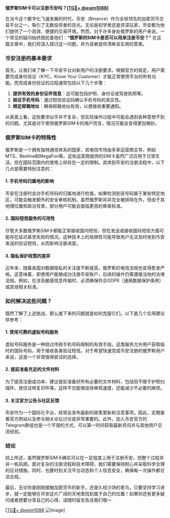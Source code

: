 **俄罗斯SIM卡可以注册币安吗？[[TG💪+ @esim1088](https://t.me/s/esim1088)]**

在当今这个数字化飞速发展的时代，币安（Binance）作为全球领先的加密货币交易平台之一，吸引了无数投资者的目光。无论是初学者还是资深玩家，币安都为他们提供了一个高效、便捷的交易环境。然而，对于许多身处俄罗斯的用户来说，一个常见的疑问始终困扰着他们：**“俄罗斯的SIM卡是否可以用来注册币安？”** 在这篇文章中，我们将深入探讨这一问题，并为读者提供清晰且实用的答案。

### 币安注册的基本要求

首先，让我们来了解一下币安平台对新用户的注册要求。根据官方的规定，用户需要完成身份验证（KYC，Know Your Customer）才能正常使用平台的所有功能。而完成身份验证的过程通常包括以下几个步骤：

1. **提供有效的身份证件信息**：这可能包括护照、身份证或驾驶执照等。
2. **验证手机号码**：通过短信验证码确认手机号码的真实性。
3. **绑定邮箱地址**：确保邮箱地址有效，以便接收重要通知。

从表面上看，这些要求似乎并不复杂，但实际操作过程中可能会遇到各种意想不到的问题。尤其是对于使用俄罗斯SIM卡的用户而言，情况可能会变得更加微妙。

### 俄罗斯SIM卡的特殊性

俄罗斯是一个拥有独特通信体系的国家，其电信市场由多家运营商主导，例如MTS、Beeline和MegaFon等。这些运营商提供的SIM卡虽然广泛应用于日常生活，但在国际范围内的使用上却存在一定的限制。具体到币安的注册流程中，以下几点是需要特别注意的：

#### 1. 手机号码归属地的影响

币安在注册时会对手机号码的归属地进行检查。如果检测到该号码属于某些特定地区，可能会触发额外的安全审核机制。虽然俄罗斯并非完全被排除在外，但由于其地理位置和政治背景，部分用户可能会面临更高的审查标准。

#### 2. 国际短信服务的可用性

尽管大多数俄罗斯SIM卡都能正常接收国内短信，但在发送或接收国际短信方面可能存在延迟甚至失败的情况。这种技术上的局限性可能导致用户无法及时收到币安发送的验证短信，从而影响注册进度。

#### 3. 隐私保护政策的差异

近年来，随着各国对数据隐私的关注度不断提高，俄罗斯的电信法规也变得愈发严格。这意味着，即使用户能够成功注册币安账户，后续的操作仍需遵循当地的法律法规。例如，在涉及敏感信息传输时，必须确保符合GDPR（通用数据保护条例）或其他相关标准。

### 如何解决这些问题？

既然了解了上述挑战，那么接下来的问题就是如何克服它们。以下是几个实用建议供参考：

#### 1. 使用可靠的虚拟号码服务

虚拟号码服务是一种绕过传统手机号码限制的有效手段。这类服务允许用户获取临时的国际号码，用于接收各类验证短信。对于希望快速完成币安注册的俄罗斯用户来说，这是一个非常值得尝试的选择。

#### 2. 提前准备充足的文件材料

为了提高注册成功率，建议提前准备好所有必要的文件材料，包括但不限于护照扫描件、居住证明复印件等。这样不仅能够加快审核速度，还能减少不必要的麻烦。

#### 3. 关注官方公告与社区反馈

币安作为一个国际化平台，经常会发布最新的政策更新和注意事项。因此，定期查看官方网站以及参与相关论坛讨论是非常重要的。此外，加入币安官方的Telegram群组也是一个不错的方式，可以第一时间获取最新资讯并与其他用户交流经验。

### 结论

综上所述，虽然俄罗斯SIM卡确实可以在一定程度上用于注册币安，但整个过程并非一帆风顺。面对复杂的注册流程和技术障碍，我们需要保持耐心并采取科学合理的应对措施。同时，也要时刻关注平台动态和个人信息安全，确保每一次操作都合法合规。

最后，无论你是刚刚接触加密货币的新手，还是久经沙场的老鸟，只要坚持学习进步，就一定能够在币安这片广阔的天地里找到属于自己的位置！如果你还有更多疑问或者想要分享自己的心得，请随时留言告诉我们哦～ 

[[TG💪+ @esim1088](https://t.me/s/esim1088) ![Image](https://i.postimg.cc/4NQfJmqS/Snipaste-2025-05-13-00-14-12.png)]